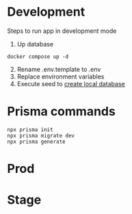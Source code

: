 # Development
Steps to run app in development mode

1. Up database
```
docker compose up -d
```

2. Rename .env.template to .env
3. Replace environment variables
4. Execute seed to [create local database](localhost:3000/api/seed)


# Prisma commands
```
npx prisma init
npx prisma migrate dev
npx prisma generate
```

# Prod

# Stage